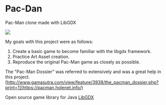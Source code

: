 # Pac-Dan
Pac-Man clone made with LibGDX

![](https://dl.dropboxusercontent.com/u/24222531/IMAGES/PacDan/pacmanPoster.png)

My goals with this project were as follows:  

1. Create a basic game to become familiar with the libgdx framework. 
2. Practice Art Asset creation. 
3. Reproduce the original Pac-Man game as closely as possible.

The "Pac-Man Dossier" was referred to extensively and was a great help in this project.
[http://www.gamasutra.com/view/feature/3938/the_pacman_dossier.php?print=1](https://pacman.holenet.info/)

Open source game library for Java [LibGDX](https://libgdx.com/)
